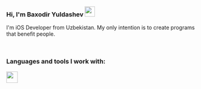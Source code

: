 ### Hi, I'm Baxodir Yuldashev <img src="https://media1.giphy.com/media/hvRJCLFzcasrR4ia7z/giphy.gif" width="27px">

I'm iOS Developer from Uzbekistan. My only intention is to create programs that benefit people.

<br />

### Languages and tools I work with:

<code><img src="http://assets.stickpng.com/images/58482ce4cef1014c0b5e4a4c.png" width="30"></code>
